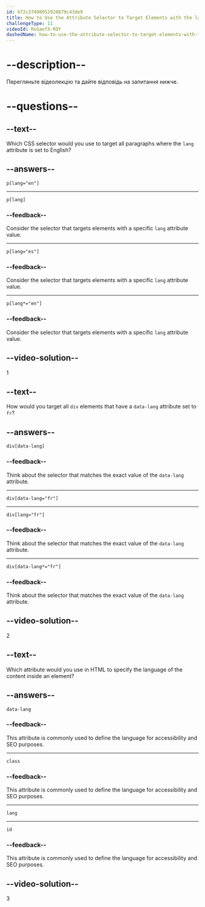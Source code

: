 ```yaml
---
id: 672c37498952920879c43de9
title: How to Use the Attribute Selector to Target Elements with the lang and data-lang Attributes?
challengeType: 11
videoId: RxGaefX-ROY
dashedName: how-to-use-the-attribute-selector-to-target-elements-with-the-lang-and-data-lang-attributes
---
```


# --description--

Перегляньте відеолекцію та дайте відповідь на запитання нижче.

# --questions--

## --text--

Which CSS selector would you use to target all paragraphs where the `lang` attribute is set to English?

## --answers--

`p[lang="en"]`

---

`p[lang]`

### --feedback--

Consider the selector that targets elements with a specific `lang` attribute value.

---

`p[lang="es"]`

### --feedback--

Consider the selector that targets elements with a specific `lang` attribute value.

---

`p[lang*="en"]`

### --feedback--

Consider the selector that targets elements with a specific `lang` attribute value.

## --video-solution--

1

## --text--

How would you target all `div` elements that have a `data-lang` attribute set to `fr`?

## --answers--

`div[data-lang]`

### --feedback--

Think about the selector that matches the exact value of the `data-lang` attribute.

---

`div[data-lang="fr"]`

---

`div[lang="fr"]`

### --feedback--

Think about the selector that matches the exact value of the `data-lang` attribute.

---

`div[data-lang*="fr"]`

### --feedback--

Think about the selector that matches the exact value of the `data-lang` attribute.

## --video-solution--

2

## --text--

Which attribute would you use in HTML to specify the language of the content inside an element?

## --answers--

`data-lang`

### --feedback--

This attribute is commonly used to define the language for accessibility and SEO purposes.

---

`class`

### --feedback--

This attribute is commonly used to define the language for accessibility and SEO purposes.

---

`lang`

---

`id`

### --feedback--

This attribute is commonly used to define the language for accessibility and SEO purposes.

## --video-solution--

3
